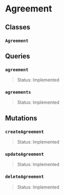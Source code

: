 # Agreement

## Classes

### `Agreement`

## Queries

### `agreement`
> Status: Implemented

### `agreements`
> Status: Implemented

## Mutations

### `createAgreement`

> Status: Implemented

### `updateAgreement`

> Status: Implemented

### `deleteAgreement`

> Status: Implemented


